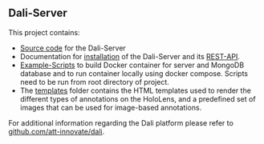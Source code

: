 ## Dali-Server

This project contains:

- [Source code](server/) for the Dali-Server
- Documentation for [installation](docs/installation.md) of the Dali-Server and its [REST-API](docs/api.md).
- [Example-Scripts](scripts/) to build Docker container for server and MongoDB database and to run container locally using docker compose. Scripts need to be run from root directory of project.
- The [templates](templates/) folder contains the HTML templates used to render the different types of annotations on the HoloLens, and a predefined set of images that can be used for image-based annotations.

For additional information regarding the Dali platform please refer to [github.com/att-innovate/dali](https://github.com/att-innovate/dali).

